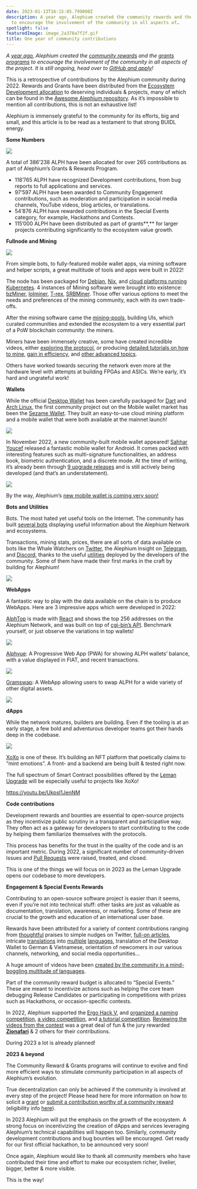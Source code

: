 ```yaml
---
date: 2023-01-13T16:15:05.799000Z
description: A year ago, Alephium created the community rewards and the grants programs
  to encourage the involvement of the community in all aspects of…
spotlight: false
featuredImage: image_2a378a7f2f.gif
title: One year of community contributions
---
```


_A_ <a href="https://medium.com/@alephium/introducing-community-rewards-f4638bbf14bf" data-href="https://medium.com/@alephium/introducing-community-rewards-f4638bbf14bf"><em>year ago</em></a>_, Alephium created the_ <a href="https://github.com/alephium/community" data-href="https://github.com/alephium/community"><em>community rewards</em></a> _and the_ <a href="https://github.com/alephium/community/blob/master/Grant%26RewardProgram.md" data-href="https://github.com/alephium/community/blob/master/Grant%26RewardProgram.md"><em>grants programs</em></a> _to encourage the involvement of the community in all aspects of the project. It is still ongoing, head over to_ <a href="https://github.com/alephium/community/blob/master/Grant%26RewardProgram.md" data-href="https://github.com/alephium/community/blob/master/Grant%26RewardProgram.md"><em>GitHub and apply</em></a>_!_

This is a retrospective of contributions by the Alephium community during 2022. Rewards and Grants have been distributed from the <a href="https://medium.com/@alephium/tokenomics-of-alephium-61d59b51029c" data-href="https://medium.com/@alephium/tokenomics-of-alephium-61d59b51029c">Ecosystem Development allocation</a> to deserving individuals & projects, many of which can be found in the <a href="https://github.com/alephium/awesome-alephium" data-href="https://github.com/alephium/awesome-alephium">Awesome Alephium repository</a>. As it’s impossible to mention all contributions, this is not an exhaustive list!

Alephium is immensely grateful to the community for its efforts, big and small, and this article is to be read as a testament to that strong BUIDL energy.

**Some Numbers**

![](image_cf347f9dc3.jpg)

A total of 386’238 ALPH have been allocated for over 265 contributions as part of Alephium’s Grants & Rewards Program.

- 118’765 ALPH have recognized Development contributions, from bug reports to full applications and services.
- 97’597 ALPH have been awarded to Community Engagement contributions, such as moderation and participation in social media channels, YouTube videos, blog articles, or translations.
- 54’876 ALPH have rewarded contributions in the Special Events category, for example, Hackathons and Contests.
- 115’000 ALPH have been distributed as part of grants**,** for larger projects contributing significantly to the ecosystem value growth.

**Fullnode and Mining**

![](image_1a5157c089.jpg)

From simple bots, to fully-featured mobile wallet apps, via mining software and helper scripts, a great multitude of tools and apps were built in 2022!

The node has been packaged for <a href="https://projects.iabsis.com/projects/alephium-pkg/wiki/How_to_install_Alephium_with_packages" data-href="https://projects.iabsis.com/projects/alephium-pkg/wiki/How_to_install_Alephium_with_packages">Debian</a>, <a href="https://github.com/chloekek/alephium-nix" data-href="https://github.com/chloekek/alephium-nix">Nix</a>, and <a href="https://github.com/liuhongchao/alephium-stack" data-href="https://github.com/liuhongchao/alephium-stack">cloud platforms running Kubernetes</a>. 4 instances of Mining software were brought into existence: <a href="https://www.bzminer.com/" data-href="https://www.bzminer.com/">bzMiner</a>, <a href="https://lolminer.site/download/" data-href="https://lolminer.site/download/">lolminer</a>, <a href="https://trex-miner.com/" data-href="https://trex-miner.com/">T-rex</a>, <a href="https://www.srbminer.com/download.html" data-href="https://www.srbminer.com/download.html">SRBMiner</a>. Those offer various options to meet the needs and preferences of the mining community, each with its own trade-offs.

After the mining software came the <a href="https://docs.alephium.org/mining/pool-mining-guide#currently-known-and-active-pools" data-href="https://docs.alephium.org/mining/pool-mining-guide#currently-known-and-active-pools">mining-pools</a>, building UIs, which curated communities and extended the ecosystem to a very essential part of a PoW blockchain community: the miners.

Miners have been immensely creative, some have created incredible videos, either <a href="https://www.youtube.com/watch?v=y6m-5L8BD18" data-href="https://www.youtube.com/watch?v=y6m-5L8BD18">exploring the protocol</a>, or producing <a href="https://www.youtube.com/watch?v=2pA2JE9sbTY" data-href="https://www.youtube.com/watch?v=2pA2JE9sbTY">detailed tutorials on how to mine</a>, <a href="https://www.youtube.com/watch?v=-bFY1SvMqxc" data-href="https://www.youtube.com/watch?v=-bFY1SvMqxc">gain in efficiency</a>, and <a href="https://www.youtube.com/watch?v=mtEkSIQzNeg" data-href="https://www.youtube.com/watch?v=mtEkSIQzNeg">other advanced topics</a>.

Others have worked towards securing the network even more at the hardware level with attempts at building FPGAs and ASICs. We’re early, it’s hard and ungrateful work!

**Wallets**

While the official <a href="https://github.com/alephium/desktop-wallet" data-href="https://github.com/alephium/desktop-wallet">Desktop Wallet</a> has been carefully packaged for <a href="https://github.com/sahharYoucef/alephium_dart" data-href="https://github.com/sahharYoucef/alephium_dart">Dart</a> and <a href="https://aur.archlinux.org/packages/alephium-wallet-bin/" data-href="https://aur.archlinux.org/packages/alephium-wallet-bin/">Arch Linux</a>, the first community project out on the Mobile wallet market has been the <a href="https://sezame.app/" data-href="https://sezame.app/">Sezame Wallet</a>. They built an easy-to-use cloud mining platform and a mobile wallet that were both available at the mainnet launch!

![](image_5f7f392bdf.jpg)

In November 2022, a new community-built mobile wallet appeared! <a href="https://github.com/sahharYoucef/" data-href="https://github.com/sahharYoucef/">Sahhar Youcef</a> released a fantastic mobile wallet for Android. It comes packed with interesting features such as multi-signature functionalities, an address book, biometric authentication, and a discrete mode. At the time of writing, it’s already been through <a href="https://github.com/sahharYoucef/alephium_wallet/releases/latest" data-href="https://github.com/sahharYoucef/alephium_wallet/releases/latest">9 upgrade releases</a> and is still actively being developed (and that’s an understatement).

![](image_ad3169a179.gif)

By the way, Alephium’s <a href="https://medium.com/@alephium/the-front-end-leman-upgrade-948a98a3e2d" data-href="https://medium.com/@alephium/the-front-end-leman-upgrade-948a98a3e2d">new mobile wallet is coming very soon!</a>

**Bots and Utilities**

Bots. The most hated yet useful tools on the Internet. The community has built <a href="https://github.com/alephium/awesome-alephium#bots" data-href="https://github.com/alephium/awesome-alephium#bots">several bots</a> displaying useful information about the Alephium Network and ecosystems.

Transactions, mining stats, prices, there are all sorts of data available on bots like the Whale Watchers on <a href="https://twitter.com/AlephiumWW" data-href="https://twitter.com/AlephiumWW">Twitter</a>, the Alephium Insight on <a href="https://t.me/alephiumin" data-href="https://t.me/alephiumin">Telegram</a>, and <a href="https://discord.gg/FWykwPPAd3" data-href="https://discord.gg/FWykwPPAd3">Discord</a>, thanks to the useful <a href="https://github.com/alephium/awesome-alephium#scripts" data-href="https://github.com/alephium/awesome-alephium#scripts">utilities</a> deployed by the developers of the community. Some of them have made their first marks in the craft by building for Alephium!

![](image_b2baa7f7f6.jpg)

**WebApps**

A fantastic way to play with the data available on the chain is to produce WebApps. Here are 3 impressive apps which were developed in 2022:

<a href="https://github.com/WilhelmKallstrom/alph-top" data-href="https://github.com/WilhelmKallstrom/alph-top">AlphTop</a> is made with <a href="https://reactjs.org/" data-href="https://reactjs.org/">React</a> and shows the top 256 addresses on the Alephium Network, and was built on top of <a href="https://github.com/sven-hash/alephium-stats" data-href="https://github.com/sven-hash/alephium-stats">cgi-bin’s API</a>. Benchmark yourself, or just observe the variations in top wallets!

![](image_a1dad9356a.jpg)

<a href="https://github.com/WilhelmKallstrom/alphvue" data-href="https://github.com/WilhelmKallstrom/alphvue">Alphvue</a>: A Progressive Web App (PWA) for showing ALPH wallets’ balance, with a value displayed in FIAT, and recent transactions.

![](image_f329d20a64.jpg)

<a href="https://gramswap.app/" data-href="https://gramswap.app/">Gramswap</a>: A WebApp allowing users to swap ALPH for a wide variety of other digital assets.

![](image_d62d1c188a.jpg)

**dApps**

While the network matures, builders are building. Even if the tooling is at an early stage, a few bold and adventurous developer teams got their hands deep in the codebase.

![](image_31d9b07418.jpg)

<a href="https://xoxo.art/" data-href="https://xoxo.art/">XoXo</a> is one of these. It’s building an NFT platform that poetically claims to “mint emotions”. A front- and a backend are being built & tested right now.

The full spectrum of Smart Contract possibilities offered by the <a href="https://medium.com/@alephium/announcing-the-leman-network-upgrade-c01a81e65f0e" data-href="https://medium.com/@alephium/announcing-the-leman-network-upgrade-c01a81e65f0e">Leman Upgrade</a> will be especially useful to projects like XoXo!

<a href="https://youtu.be/UkpsI1JenNM" data-href="https://youtu.be/UkpsI1JenNM">https://youtu.be/UkpsI1JenNM</a>

**Code contributions**

Development rewards and bounties are essential to open-source projects as they incentivize public scrutiny in a transparent and participative way. They often act as a gateway for developers to start contributing to the code by helping them familiarize themselves with the protocols.

This process has benefits for the trust in the quality of the code and is an important metric. During 2022, a significant number of community-driven Issues and <a href="https://github.com/search?q=org%3Aalephium+is%3Aissue+created%3A%3E%3D2021-12-09+label%3AALPH-5%2CALPH-10%2CALPH-15%2CALPH-20%2CALPH-25%2CALPH-30%2CALPH-35%2CALPH-40%2CALPH-45%2CALPH-50%2CALPH-60%2CALPH-70%2CALPH-75%2CALPH-80%2CALPH-90%2CALPH-100%2CALPH-150%2CALPH-200%2CALPH-250%2CALPH-300%2CALPH-400%2CALPH-500%2CALPH-1000%2CALPH-1500%2CALPH-2000%2CALPH-5000" data-href="https://github.com/search?q=org%3Aalephium+is%3Aissue+created%3A%3E%3D2021-12-09+label%3AALPH-5%2CALPH-10%2CALPH-15%2CALPH-20%2CALPH-25%2CALPH-30%2CALPH-35%2CALPH-40%2CALPH-45%2CALPH-50%2CALPH-60%2CALPH-70%2CALPH-75%2CALPH-80%2CALPH-90%2CALPH-100%2CALPH-150%2CALPH-200%2CALPH-250%2CALPH-300%2CALPH-400%2CALPH-500%2CALPH-1000%2CALPH-1500%2CALPH-2000%2CALPH-5000">Pull Requests</a> were raised, treated, and closed.

This is one of the things we will focus on in 2023 as the Leman Upgrade opens our codebase to more developers.

**Engagement & Special Events Rewards**

Contributing to an open-source software project is easier than it seems, even if you’re not into technical stuff: other tasks are just as valuable as documentation, translation, awareness, or marketing. Some of these are crucial to the growth and education of an international user base.

Rewards have been attributed for a variety of content contributions ranging from <a href="https://twitter.com/CryptoBlock177/status/1602903695242452992" data-href="https://twitter.com/CryptoBlock177/status/1602903695242452992">thoughtful</a> praises to simple nudges on Twitter, <a href="https://medium.com/digital-thai-valley/mining-%E0%B8%82%E0%B8%B8%E0%B8%94-eth-alph-%E0%B8%9E%E0%B8%A3%E0%B9%89%E0%B8%AD%E0%B8%A1%E0%B8%81%E0%B8%B1%E0%B8%99-2-%E0%B9%80%E0%B8%AB%E0%B8%A3%E0%B8%B5%E0%B8%A2%E0%B8%8D%E0%B9%83%E0%B8%99%E0%B9%80%E0%B8%A7%E0%B8%A5%E0%B8%B2%E0%B9%80%E0%B8%94%E0%B8%B5%E0%B8%A2%E0%B8%A7%E0%B8%81%E0%B8%B1%E0%B8%99-window-t-rex-2miners-herominers-c89af6049879" data-href="https://medium.com/digital-thai-valley/mining-%E0%B8%82%E0%B8%B8%E0%B8%94-eth-alph-%E0%B8%9E%E0%B8%A3%E0%B9%89%E0%B8%AD%E0%B8%A1%E0%B8%81%E0%B8%B1%E0%B8%99-2-%E0%B9%80%E0%B8%AB%E0%B8%A3%E0%B8%B5%E0%B8%A2%E0%B8%8D%E0%B9%83%E0%B8%99%E0%B9%80%E0%B8%A7%E0%B8%A5%E0%B8%B2%E0%B9%80%E0%B8%94%E0%B8%B5%E0%B8%A2%E0%B8%A7%E0%B8%81%E0%B8%B1%E0%B8%99-window-t-rex-2miners-herominers-c89af6049879">full-on articles</a>, intricate <a href="https://sourled.medium.com/alephiumun-geli%C5%9Ftirme-zaman%C4%B1-%C3%B6zeti-8930039f1303" data-href="https://sourled.medium.com/alephiumun-geli%C5%9Ftirme-zaman%C4%B1-%C3%B6zeti-8930039f1303">translations</a> into <a href="https://medium.com/@alephium-pt/bem-vindos-ao-alephium-alph-3805f3c1e76d" data-href="https://medium.com/@alephium-pt/bem-vindos-ao-alephium-alph-3805f3c1e76d">multiple</a> <a href="https://medium.com/@Oheka/annonce-de-la-mise-%C3%A0-jour-leman-55955594724c" data-href="https://medium.com/@Oheka/annonce-de-la-mise-%C3%A0-jour-leman-55955594724c">languages</a>, translation of the Desktop Wallet to German & Vietnamese, orientation of newcomers in our various channels, networking, and social media opportunities…

A huge amount of videos have been <a href="https://www.youtube.com/@alephium/playlists" data-href="https://www.youtube.com/@alephium/playlists">created by the community in a mind-boggling multitude of languages</a>.

Part of the community reward budget is allocated to “Special Events.” These are meant to incentivize actions such as helping the core team debugging Release Candidates or participating in competitions with prizes such as Hackathons, or occasion-specific contests.

In 2022, Alephium supported the <a href="https://ergoplatform.org/en/blog/ErgoHack-5-Results/" data-href="https://ergoplatform.org/en/blog/ErgoHack-5-Results/">Ergo Hack V</a>, and <a href="https://medium.com/@alephium/alephium-naming-competition-c1b736797461" data-href="https://medium.com/@alephium/alephium-naming-competition-c1b736797461">organized a naming competition</a>, <a href="https://medium.com/@alephium/contest-for-all-video-creators-e777f2619596" data-href="https://medium.com/@alephium/contest-for-all-video-creators-e777f2619596">a video competition</a>, and <a href="https://medium.com/@alephium/alephium-flux-tutorial-contest-81054caf926" data-href="https://medium.com/@alephium/alephium-flux-tutorial-contest-81054caf926">a tutorial competition</a>. <a href="https://medium.com/@alephium/and-the-winners-of-the-video-creation-contest-are-f51ca8e5c28d" data-href="https://medium.com/@alephium/and-the-winners-of-the-video-creation-contest-are-f51ca8e5c28d">Reviewing the videos from the contest</a> was a great deal of fun & the jury rewarded <a href="https://youtu.be/_2S_BAHf3b8" data-href="https://youtu.be/_2S_BAHf3b8"><strong>Zionafari</strong></a> & 2 others for their contributions.

During 2023 a lot is already planned!

**2023 & beyond**

The Community Reward & Grants programs will continue to evolve and find more efficient ways to stimulate community participation in all aspects of Alephium’s evolution.

True decentralization can only be achieved if the community is involved at every step of the project! Please head here for more information on how to solicit a <a href="https://github.com/alephium/community/blob/master/Grant%26RewardProgram.md" data-href="https://github.com/alephium/community/blob/master/Grant%26RewardProgram.md">grant</a> or <a href="https://docs.google.com/forms/d/e/1FAIpQLSeaSouXl-Hwd_lZohwgysqk-8whc9bydHuVpSCr1C6IoDHuoA/viewform?usp=send_form" data-href="https://docs.google.com/forms/d/e/1FAIpQLSeaSouXl-Hwd_lZohwgysqk-8whc9bydHuVpSCr1C6IoDHuoA/viewform?usp=send_form">submit a contribution worthy of a community reward</a> (eligibility info <a href="https://github.com/alephium/community" data-href="https://github.com/alephium/community">here</a>).

In 2023 Alephium will put the emphasis on the growth of the ecosystem. A strong focus on incentivizing the creation of dApps and services leveraging Alephium’s technical capabilities will happen too. Similarly, community development contributions and bug bounties will be encouraged. Get ready for our first official hackathon, to be announced very soon!

Once again, Alephium would like to thank all community members who have contributed their time and effort to make our ecosystem richer, livelier, bigger, better & more visible.

This is the way!
